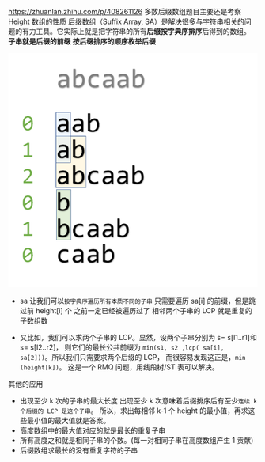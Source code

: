 https://zhuanlan.zhihu.com/p/408261126
多数后缀数组题目主要还是考察 Height 数组的性质
后缀数组（Suffix Array, SA）是解决很多与字符串相关的问题的有力工具。它实际上就是把字符串的所有**后缀按字典序排序**后得到的数组。
**子串就是后缀的前缀**
**按后缀排序的顺序枚举后缀**

![这个就是sa数组 sa 所代表的字符串按顺序写下来，会发现一些有趣的性质](./image/1654791225681.png)

- sa 让我们可以`按字典序遍历所有本质不同的子串`
  只需要遍历 sa[i] 的前缀，但是跳过前 height[i] 个 之前一定已经被遍历过了
  相邻两个子串的 LCP 就是重复的子数组数

- 又比如，我们可以求两个子串的 LCP。显然，设两个子串分别为 s= s[l1..r1]和 s= s[l2..r2]，
  则它们的最长公共前缀为 `min(s1, s2 ,lcp( sa[i], sa[2]))`。所以我们只需要求两个后缀的 LCP，
  而很容易发现这正是，`min (height[k])`。
  这是一个 RMQ 问题，用线段树/ST 表可以解决。

其他的应用

- 出现至少 k 次的子串的最大长度
  出现至少 k 次意味着后缀排序后有至少`连续 k 个后缀的 LCP 是这个子串`。
  所以，求出每相邻 k-1 个 height 的最小值，再求这些最小值的最大值就是答案。
- 高度数组中的最大值对应的就是最长的重复子串
- 所有高度之和就是相同子串的个数。(每一对相同子串在高度数组产生 1 贡献)
- 后缀数组求最长的没有重复字符的子串
